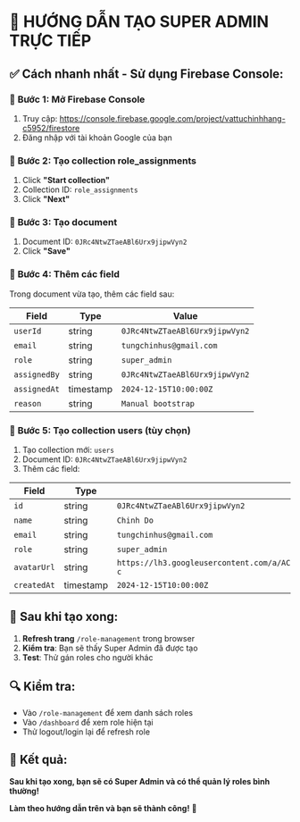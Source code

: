 # 🎯 HƯỚNG DẪN TẠO SUPER ADMIN TRỰC TIẾP

## ✅ **Cách nhanh nhất - Sử dụng Firebase Console:**

### 🔧 **Bước 1: Mở Firebase Console**
1. Truy cập: https://console.firebase.google.com/project/vattuchinhhang-c5952/firestore
2. Đăng nhập với tài khoản Google của bạn

### 🔧 **Bước 2: Tạo collection role_assignments**
1. Click **"Start collection"**
2. Collection ID: `role_assignments`
3. Click **"Next"**

### 🔧 **Bước 3: Tạo document**
1. Document ID: `0JRc4NtwZTaeABl6Urx9jipwVyn2`
2. Click **"Save"**

### 🔧 **Bước 4: Thêm các field**
Trong document vừa tạo, thêm các field sau:

| Field | Type | Value |
|-------|------|-------|
| `userId` | string | `0JRc4NtwZTaeABl6Urx9jipwVyn2` |
| `email` | string | `tungchinhus@gmail.com` |
| `role` | string | `super_admin` |
| `assignedBy` | string | `0JRc4NtwZTaeABl6Urx9jipwVyn2` |
| `assignedAt` | timestamp | `2024-12-15T10:00:00Z` |
| `reason` | string | `Manual bootstrap` |

### 🔧 **Bước 5: Tạo collection users (tùy chọn)**
1. Tạo collection mới: `users`
2. Document ID: `0JRc4NtwZTaeABl6Urx9jipwVyn2`
3. Thêm các field:

| Field | Type | Value |
|-------|------|-------|
| `id` | string | `0JRc4NtwZTaeABl6Urx9jipwVyn2` |
| `name` | string | `Chinh Do` |
| `email` | string | `tungchinhus@gmail.com` |
| `role` | string | `super_admin` |
| `avatarUrl` | string | `https://lh3.googleusercontent.com/a/ACg8ocKGEQN2mfhoKkBcfGhIYYO7vWekfl9LiocFjTyeOMZaEyeB9HTF=s96-c` |
| `createdAt` | timestamp | `2024-12-15T10:00:00Z` |

## 🎯 **Sau khi tạo xong:**

1. **Refresh trang** `/role-management` trong browser
2. **Kiểm tra**: Bạn sẽ thấy Super Admin đã được tạo
3. **Test**: Thử gán roles cho người khác

## 🔍 **Kiểm tra:**

- Vào `/role-management` để xem danh sách roles
- Vào `/dashboard` để xem role hiện tại
- Thử logout/login lại để refresh role

## 🎊 **Kết quả:**

**Sau khi tạo xong, bạn sẽ có Super Admin và có thể quản lý roles bình thường!**

**Làm theo hướng dẫn trên và bạn sẽ thành công!** 🚀
